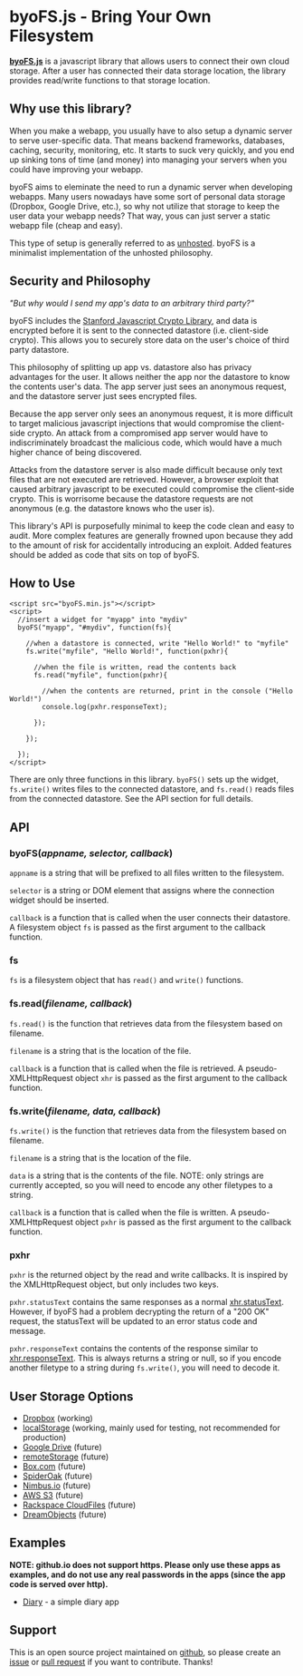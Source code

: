byoFS.js - Bring Your Own Filesystem
====

[**byoFS.js**](https://github.com/diafygi/byoFS/) is a javascript library that allows users to connect their own cloud storage. After a user has connected their data storage location, the library provides read/write functions to that storage location.

## Why use this library?

When you make a webapp, you usually have to also setup a dynamic server to serve user-specific data. That means backend frameworks, databases, caching, security, monitoring, etc. It starts to suck very quickly, and you end up sinking tons of time (and money) into managing your servers when you could have improving your webapp.

byoFS aims to eleminate the need to run a dynamic server when developing webapps. Many users nowadays have some sort of personal data storage (Dropbox, Google Drive, etc.), so why not utilize that storage to keep the user data your webapp needs? That way, yous can just server a static webapp file (cheap and easy).

This type of setup is generally referred to as [unhosted](https://unhosted.org). byoFS is a minimalist implementation of the unhosted philosophy.

## Security and Philosophy

*"But why would I send my app's data to an arbitrary third party?"*

byoFS includes the [Stanford Javascript Crypto Library](https://crypto.stanford.edu/sjcl/), and data is encrypted before it is sent to the connected datastore (i.e. client-side crypto). This allows you to securely store data on the user's choice of third party datastore.

This philosophy of splitting up app vs. datastore also has privacy advantages for the user. It allows neither the app nor the datastore to know the contents user's data. The app server just sees an anonymous request, and the datastore server just sees encrypted files.

Because the app server only sees an anonymous request, it is more difficult to target malicious javascript injections that would compromise the client-side crypto. An attack from a compromised app server would have to indiscriminately broadcast the malicious code, which would have a much higher chance of being discovered.

Attacks from the datastore server is also made difficult because only text files that are not executed are retrieved. However, a browser exploit that caused arbitrary javascript to be executed could compromise the client-side crypto. This is worrisome because the datastore requests are not anonymous (e.g. the datastore knows who the user is).

This library's API is purposefully minimal to keep the code clean and easy to audit. More complex features are generally frowned upon because they add to the amount of risk for accidentally introducing an exploit. Added features should be added as code that sits on top of byoFS.

## How to Use

    <script src="byoFS.min.js"></script>
    <script>
      //insert a widget for "myapp" into "mydiv"
      byoFS("myapp", "#mydiv", function(fs){

        //when a datastore is connected, write "Hello World!" to "myfile"
        fs.write("myfile", "Hello World!", function(pxhr){

          //when the file is written, read the contents back
          fs.read("myfile", function(pxhr){

            //when the contents are returned, print in the console ("Hello World!")
            console.log(pxhr.responseText);

          });

        });

      });
    </script>

There are only three functions in this library. `byoFS()` sets up the widget, `fs.write()` writes files to the connected datastore, and `fs.read()` reads files from the connected datastore. See the API section for full details.

## API

### byoFS(*appname, selector, callback*)

`appname` is a string that will be prefixed to all files written to the filesystem.

`selector` is a string or DOM element that assigns where the connection widget should be inserted.

`callback` is a function that is called when the user connects their datastore. A filesystem object `fs` is passed as the first argument to the callback function.

### fs

`fs` is a filesystem object that has `read()` and `write()` functions.

### fs.read(*filename, callback*)

`fs.read()` is the function that retrieves data from the filesystem based on filename.

`filename` is a string that is the location of the file.

`callback` is a function that is called when the file is retrieved. A pseudo-XMLHttpRequest‎ object `xhr` is passed as the first argument to the callback function.

### fs.write(*filename, data, callback*)

`fs.write()` is the function that retrieves data from the filesystem based on filename.

`filename` is a string that is the location of the file.

`data` is a string that is the contents of the file. NOTE: only strings are currently accepted, so you will need to encode any other filetypes to a string.

`callback` is a function that is called when the file is written. A pseudo-XMLHttpRequest‎ object `pxhr` is passed as the first argument to the callback function.

### pxhr

`pxhr` is the returned object by the read and write callbacks. It is inspired by the XMLHttpRequest‎ object, but only includes two keys.

`pxhr.statusText` contains the same responses as a normal [xhr.statusText](https://developer.mozilla.org/en-US/docs/Web/API/XMLHttpRequest#Properties). However, if byoFS had a problem decrypting the return of a "200 OK" request, the statusText will be updated to an error status code and message.

`pxhr.responseText` contains the contents of the response similar to [xhr.responseText](https://developer.mozilla.org/en-US/docs/Web/API/XMLHttpRequest#Properties). This is always returns a string or null, so if you encode another filetype to a string during `fs.write()`, you will need to decode it.

## User Storage Options

* [Dropbox](https://www.dropbox.com) (working)
* [localStorage](https://example.com/) (working, mainly used for testing, not recommended for production)
* [Google Drive](https://drive.google.com/) (future)
* [remoteStorage](http://remotestorage.io/) (future)
* [Box.com](https://box.com/) (future)
* [SpiderOak](https://spideroak.com/) (future)
* [Nimbus.io](https://nimbus.io/) (future)
* [AWS S3](https://aws.amazon.com/s3/) (future)
* [Rackspace CloudFiles](http://www.rackspace.com/cloud/files/) (future)
* [DreamObjects](http://www.dreamhost.com/cloud/dreamobjects/) (future)

## Examples

**NOTE: github.io does not support https. Please only use these apps as examples, and do not use any real passwords in the apps (since the app code is served over http).**

* [Diary](http://diafygi.github.io/byoFS/examples/diary/) - a simple diary app

## Support

This is an open source project maintained on [github](https://github.com/diafygi/byoFS), so please create an [issue](https://github.com/diafygi/byoFS/issues) or [pull request](https://github.com/diafygi/byoFS/pulls) if you want to contribute. Thanks!

